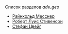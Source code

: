 Список разделов *adv_geo*

* [Райнхольд Месснер](Райнхольд%20Месснер)
* [Роберт Луис Стивенсон](Роберт%20Луис%20Стивенсон)
* [Стефан Цвейг](Стефан%20Цвейг)